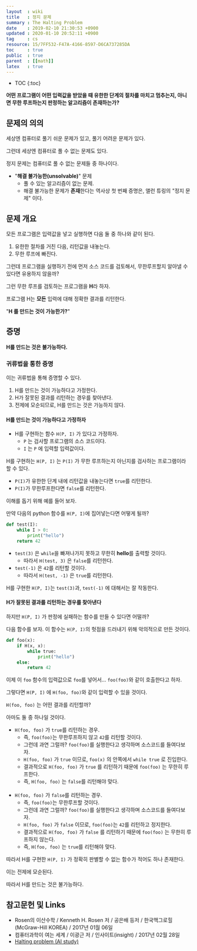 ```yaml
---
layout  : wiki
title   : 정지 문제
summary : The Halting Problem
date    : 2019-02-10 21:30:53 +0900
updated : 2020-01-10 20:52:11 +0900
tag     : cs
resource: 15/7FF532-F47A-4166-8597-D6CA737285DA
toc     : true
public  : true
parent  : [[math]]
latex   : true
---
```

* TOC
{:toc}

**어떤 프로그램이 어떤 입력값을 받았을 때 유한한 단계의 절차를 마치고 멈추는지, 아니면 무한 루프하는지 판정하는 알고리즘이 존재하는가?**

## 문제의 의의

세상엔 컴퓨터로 풀기 쉬운 문제가 있고, 풀기 어려운 문제가 있다.

그런데 세상엔 컴퓨터로 풀 수 없는 문제도 있다.

정지 문제는 컴퓨터로 풀 수 없는 문제들 중 하나이다.

* "**해결 불가능한(unsolvable)**" 문제
    * 풀 수 있는 알고리즘이 없는 문제.
    * 해결 불가능한 문제가 **존재**한다는 역사상 첫 번째 증명은, 앨런 튜링의 "정지 문제" 이다.

## 문제 개요

모든 프로그램은 입력값을 넣고 실행하면 다음 둘 중 하나와 같이 된다.

1. 유한한 절차를 거친 다음, 리턴값을 내놓는다.
2. 무한 루프에 빠진다.

그런데 프로그램을 실행하기 전에 먼저 소스 코드를 검토해서, 무한루프할지 알아낼 수 있다면 유용하지 않을까?

그런 무한 루프를 검토하는 프로그램을 **H**라 하자.

프로그램 H는 **모든** 입력에 대해 정확한 결과를 리턴한다.

"**H 를 만드는 것이 가능한가?**"

## 증명

**H를 만드는 것은 불가능하다.**

### 귀류법을 통한 증명

이는 귀류법을 통해 증명할 수 있다.

1. H를 만드는 것이 가능하다고 가정한다.
2. H가 잘못된 결과를 리턴하는 경우를 찾아낸다.
3. 전제에 모순되므로, H를 만드는 것은 가능하지 않다.

#### H를 만드는 것이 가능하다고 가정하자

* H를 구현하는 함수 `H(P, I)` 가 있다고 가정하자.
    * `P` 는 검사할 프로그램의 소스 코드이다.
    * `I` 는 `P` 에 입력할 입력값이다.

H를 구현하는 `H(P, I)` 는 `P(I)` 가 무한 루프하는지 아닌지를 검사하는 프로그램이라 할 수 있다.

* `P(I)`가 유한한 단계 내에 리턴값을 내놓는다면 `true`를 리턴한다.
* `P(I)`가 무한루프한다면 `false`를 리턴한다.

이해를 돕기 위해 예를 들어 보자.

만약 다음의 python 함수를 `H(P, I)`에 집어넣는다면 어떻게 될까?

```python
def test(I):
    while I > 0:
        print("hello")
    return 42
```

* `test(3)` 은 `while`을 빠져나가지 못하고 무한히 **hello**를 출력할 것이다.
    * 따라서 `H(test, 3)` 은 `false`를 리턴한다.
* `test(-1)` 은 `42`를 리턴할 것이다.
    * 따라서 `H(test, -1)` 은 `true`를 리턴한다.

H를 구현한 `H(P, I)`는 `test(3)`과, `test(-1)` 에 대해서는 잘 작동한다.

#### H가 잘못된 결과를 리턴하는 경우를 찾아낸다

하지만 `H(P, I)` 가 판정에 실패하는 함수를 만들 수 있다면 어떨까?

다음 함수를 보자. 이 함수는 `H(P, I)`의 헛점을 드러내기 위해 악의적으로 만든 것이다.

```python
def foo(x):
    if H(x, x):
        while true:
            print("hello")
    else:
        return 42
```

이제 이 `foo` 함수의 입력값으로 `foo`를 넣어서... `foo(foo)`와 같이 호출한다고 하자.

그렇다면 `H(P, I)` 에 `H(foo, foo)`와 같이 입력할 수 있을 것이다.

`H(foo, foo)` 는 어떤 결과를 리턴할까?

아마도 둘 중 하나일 것이다.

* `H(foo, foo)` 가 `true`를 리턴하는 경우.
    * 즉, `foo(foo)`는 무한루프하지 않고 `42`를 리턴할 것이다.
    * 그런데 과연 그럴까? `foo(foo)`를 실행한다고 생각하며 소스코드를 들여다보자.
    * `H(foo, foo)` 가 `true` 이므로, `foo(x)` 의 안쪽에서 `while true` 로 진입한다.
    * 결과적으로 `H(foo, foo)` 가 `true` 를 리턴하기 때문에 `foo(foo)` 는 무한히 루프한다.
    * 즉, `H(foo, foo)` 는 `false`를 리턴해야 맞다.
<br/><br/>
* `H(foo, foo)` 가 `false`를 리턴하는 경우.
    * 즉, `foo(foo)`는 무한루프할 것이다.
    * 그런데 과연 그럴까? `foo(foo)`를 실행한다고 생각하며 소스코드를 들여다보자.
    * `H(foo, foo)` 가 `false` 이므로, `foo(foo)`는 `42`를 리턴하고 정지한다.
    * 결과적으로 `H(foo, foo)` 가 `false` 를 리턴하기 때문에 `foo(foo)` 는 무한히 루프하지 않는다.
    * 즉, `H(foo, foo)` 는 `true`를 리턴해야 맞다.

따라서 H를 구현한 `H(P, I)` 가 정확히 판별할 수 없는 함수가 적어도 하나 존재한다.

이는 전제에 모순된다.

따라서 H를 만드는 것은 불가능하다.

## 참고문헌 및 Links

* Rosen의 이산수학 / Kenneth H. Rosen 저 / 공은배 등저 / 한국맥그로힐(McGraw-Hill KOREA) / 2017년 01월 06일
* 컴퓨터과학이 여는 세계 / 이광근 저 / 인사이트(insight) / 2017년 02월 28일
* [Halting  problem (AI study)](http://www.aistudy.co.kr/computer/halting_problem.htm )

